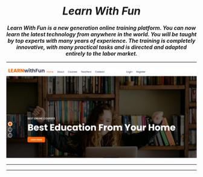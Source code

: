 <h1 align="center"><i>Learn With Fun</i></h1>

**_<p align="center">Learn With Fun is a new generation online training platform. You can now learn the latest technology from anywhere in the world. You will be taught by top experts with many years of experience.
The training is completely innovative, with many practical tasks and is directed and adapted entirely to the labor market.</p>_**

<hr/>

<p align="center">
    <div>
    <img src="./home.png"/>
    <hr/>
    <!-- <img src="./categories.png"/>
    <hr/>
    <img src="./auth.png"/>
    <hr/>
    <img src="./listing.png"/>
    <hr/>
    </div> -->
<p>

<hr/>
